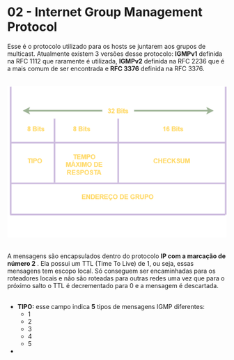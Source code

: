 # 02 - Internet Group Management Protocol

Esse é o protocolo utilizado para os hosts se juntarem aos grupos de multicast. Atualmente existem 3 versões desse protocolo: **IGMPv1** definida na RFC 1112 que raramente é utilizada, 
**IGMPv2** definida na RFC 2236 que é a mais comum de ser encontrada e **RFC 3376** definida na RFC 3376. <br></br>

![IGMP](Imagens/igmp.png) <br></br>

A mensagens são encapsulados dentro do protocolo  **IP com a marcação de número 2** . Ela possui um TTL (Time To Live) de 1, ou seja, essas mensagens tem escopo local. Só conseguem ser encaminhadas 
para os roteadores locais e não são roteadas para outras redes uma vez que para o próximo salto o TTL é decrementado para 0 e a mensagem é descartada. <br></br>

* **TIPO:** esse campo indica **5** tipos de mensagens IGMP diferentes:
    * 1
    * 2
    * 3
    * 4
    * 5
* 
